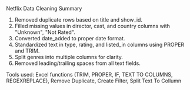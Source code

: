 Netflix Data Cleaning Summary

1. Removed duplicate rows based on title and show_id.
2. Filled missing values in director, cast, and country columns with "Unknown", "Not Rated".
3. Converted date_added to proper date format.
4. Standardized text in type, rating, and listed_in columns using PROPER and TRIM.
5. Split genres into multiple columns for clarity.
6. Removed leading/trailing spaces from all text fields.

Tools used: Excel functions (TRIM, PROPER, IF, TEXT TO COLUMNS, REGEXREPLACE), Remove Duplicate, Create Filter, Split Text To Collumn
